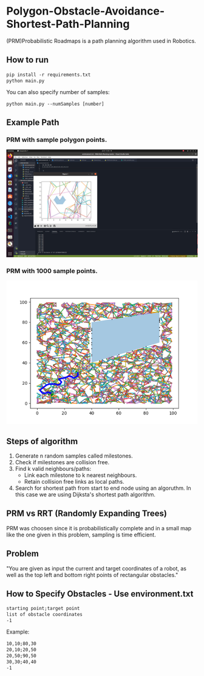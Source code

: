 # Polygon-Obstacle-Avoidance-Shortest-Path-Planning
(PRM)Probabilistic Roadmaps is a path planning algorithm used in Robotics.

## How to run
```
pip install -r requirements.txt
python main.py
```

You can also specify number of samples:
```
python main.py --numSamples [number]
```

## Example Path

### PRM with sample polygon points.
![photo](Prm.jpeg)

### PRM with 1000 sample points.
![PRM_1000](1000_samples.png)


## Steps of algorithm
1. Generate n random samples called milestones.
2. Check if milestones are collision free.
3. Find k valid neighbours/paths:
   - Link each milestone to k nearest neighbours.
   - Retain collision free links as local paths.
4. Search for shortest path from start to end node using an algoruthm. In this case we are using Dijksta's shortest path algorithm.

## PRM vs RRT (Randomly Expanding Trees)
PRM was choosen since it is probabilistically complete and in a small map like the one given in this problem, sampling is time efficient.

## Problem
"You are given as input the current and target coordinates of a robot, as well as the top left and bottom right points of rectangular obstacles."

## How to Specify Obstacles - Use environment.txt
```
starting point;target point
list of obstacle coordinates
-1
```
Example:
```
10,10;80,30
20,10;20,50
20,50;90,50
30,30;40,40
-1
```
